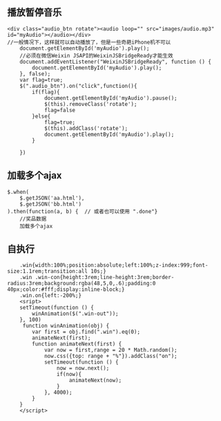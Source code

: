 ## 播放暂停音乐
    <div class="audio_btn rotate"><audio loop="" src="images/audio.mp3" id="myAudio"></audio></div>
    //一般情况下，这样就可以自动播放了，但是一些奇葩iPhone机不可以
        document.getElementById('myAudio').play();
        //必须在微信Weixin JSAPI的WeixinJSBridgeReady才能生效
        document.addEventListener("WeixinJSBridgeReady", function () {
            document.getElementById('myAudio').play();
        }, false);
        var flag=true;
        $(".audio_btn").on("click",function(){
            if(flag){
                document.getElementById('myAudio').pause();
                $(this).removeClass('rotate');
                flag=false
            }else{
                flag=true;
                $(this).addClass('rotate');
                document.getElementById('myAudio').play();
            }

        })
## 加载多个ajax
    $.when(
        $.getJSON('aa.html'),
        $.getJSON('bb.html')
    ).then(function(a, b) {  // 或者也可以使用 ".done"}
        //奖品数据
        加载多个ajax
        
 ## 自执行
        .win{width:100%;position:absolute;left:100%;z-index:999;font-size:1.1rem;transition:all 10s;}
        .win .win-con{height:3rem;line-height:3rem;border-radius:3rem;background:rgba(48,5,0,.6);padding:0 40px;color:#fff;display:inline-block;}
        .win.on{left:-200%;}
        <sript>
        setTimeout(function () {
            winAnimation($(".win-out"));
        }, 100)
         function winAnimation(obj) {
            var first = obj.find(".win").eq(0);
            animateNext(first);
            function animateNext(first) {
                var now = first,range = 20 * Math.random();
                now.css({top: range + "%"}).addClass("on");
                setTimeout(function () {
                    now = now.next();
                    if(now){
                        animateNext(now);
                    }
                }, 4000);
            }
        }
        </script>
